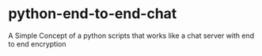 # python-end-to-end-chat
A Simple Concept of a python scripts that works like a chat server with end to end encryption
